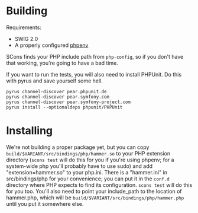 Building
========
Requirements:
* SWIG 2.0
* A properly configured [phpenv](https://github.com/CHH/phpenv)

SCons finds your PHP include path from `php-config`, so if you don't have that working, you're going to have a bad time.

If you want to run the tests, you will also need to install PHPUnit. Do this with pyrus and save yourself some hell. 

    pyrus channel-discover pear.phpunit.de
    pyrus channel-discover pear.symfony.com
    pyrus channel-discover pear.symfony-project.com
    pyrus install --optionaldeps phpunit/PHPUnit

Installing
==========
We're not building a proper package yet, but you can copy `build/$VARIANT/src/bindings/php/hammer.so` to your PHP extension directory (`scons test` will do this for you if you're using phpenv; for a system-wide php you'll probably have to use sudo) and add "extension=hammer.so" to your php.ini. There is a "hammer.ini" in src/bindings/php for your convenience; you can put it in the `conf.d` directory where PHP expects to find its configuration. `scons test` will do this for you too. You'll also need to point your include_path to the location of hammer.php, which will be `build/$VARIANT/src/bindings/php/hammer.php` until you put it somewhere else.